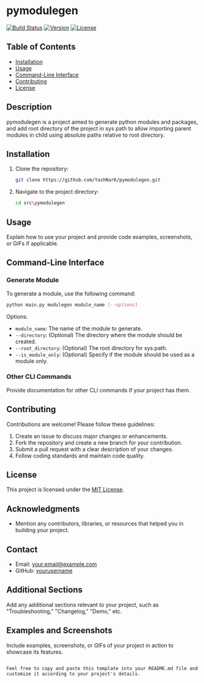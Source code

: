 # pymodulegen

[![Build Status](https://img.shields.io/badge/build-passing-brightgreen)](https://example.com/build)
[![Version](https://img.shields.io/badge/version-0.0.1-blue)](https://github.com/YashNarK/pymodulegen/releases)
[![License](https://img.shields.io/badge/license-MIT-green)](LICENSE)

## Table of Contents
- [Installation](#installation)
- [Usage](#usage)
- [Command-Line Interface](#command-line-interface)
- [Contributing](#contributing)
- [License](#license)

## Description

pymodulegen is a project aimed to generate python modules and packages, and add root directory of the project in sys path to allow importing parent modules in child using absolute paths relative to root directory.

## Installation

1. Clone the repository:
   ```bash
   git clone https://github.com/YashNarK/pymodulegen.git
   ```

2. Navigate to the project directory:
   ```bash
   cd src\pymodulegen
   ```



## Usage

Explain how to use your project and provide code examples, screenshots, or GIFs if applicable.

## Command-Line Interface

### Generate Module

To generate a module, use the following command:

```bash
python main.py modulegen module_name [--options]
```

Options:
- `module_name`: The name of the module to generate.
- `--directory`: (Optional) The directory where the module should be created.
- `--root_directory`: (Optional) The root directory for sys.path.
- `--is_module_only`: (Optional) Specify if the module should be used as a module only.

### Other CLI Commands

Provide documentation for other CLI commands if your project has them.

## Contributing

Contributions are welcome! Please follow these guidelines:

1. Create an issue to discuss major changes or enhancements.
2. Fork the repository and create a new branch for your contribution.
3. Submit a pull request with a clear description of your changes.
4. Follow coding standards and maintain code quality.

## License

This project is licensed under the [MIT License](LICENSE).

## Acknowledgments

- Mention any contributors, libraries, or resources that helped you in building your project.

## Contact

- Email: your.email@example.com
- GitHub: [yourusername](https://github.com/yourusername)

## Additional Sections

Add any additional sections relevant to your project, such as "Troubleshooting," "Changelog," "Demo," etc.

## Examples and Screenshots

Include examples, screenshots, or GIFs of your project in action to showcase its features.
```

Feel free to copy and paste this template into your README.md file and customize it according to your project's details.